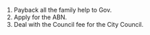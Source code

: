 1. Payback all the family help to Gov.
2. Apply for the ABN.
3. Deal with the Council fee for the City Council.
